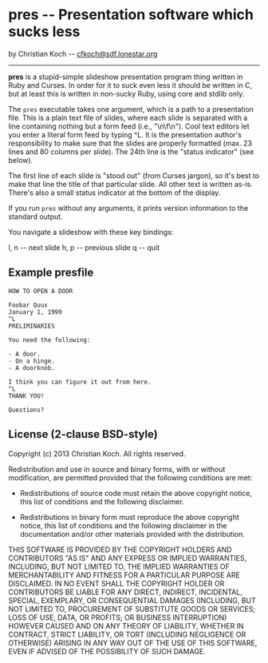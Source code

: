 # pres -- Presentation software which sucks less

by Christian Koch -- cfkoch@sdf.lonestar.org

-----

**pres** is a stupid-simple slideshow presentation program thing written in
Ruby and Curses. In order for it to suck even less it should be written in
C, but at least this is written in non-sucky Ruby, using core and stdlib
only.

The `pres` executable takes one argument, which is a path to a presentation
file. This is a plain text file of slides, where each slide is separated
with a line containing nothing but a form feed (i.e., "\n\f\n"). Cool text
editors let you enter a literal form feed by typing ^L. It is the
presentation author's responsibility to make sure that the slides are
properly formatted (max. 23 lines and 80 columns per slide). The 24th line
is the "status indicator" (see below).

The first line of each slide is "stood out" (from Curses jargon), so it's
best to make that line the title of that particular slide. All other text is
written as-is. There's also a small status indicator at the bottom of the
display.

If you run `pres` without any arguments, it prints version information to
the standard output.

You navigate a slideshow with these key bindings:

  l, n -- next slide
  h, p -- previous slide
  q    -- quit


## Example presfile

    HOW TO OPEN A DOOR

    Foobar Quux
    January 1, 1999
    ^L
    PRELIMINARIES

    You need the following:

    - A door.
    - On a hinge.
    - A doorknob.
    
    I think you can figure it out from here.
    ^L
    THANK YOU!

    Questions?


## License (2-clause BSD-style)

Copyright (c) 2013 Christian Koch.
All rights reserved.

Redistribution and use in source and binary forms, with or without
modification, are permitted provided that the following conditions are met:

  - Redistributions of source code must retain the above copyright notice,
    this list of conditions and the following disclaimer.

  - Redistributions in binary form must reproduce the above copyright
    notice, this list of conditions and the following disclaimer in the
    documentation and/or other materials provided with the distribution.

THIS SOFTWARE IS PROVIDED BY THE COPYRIGHT HOLDERS AND CONTRIBUTORS "AS IS"
AND ANY EXPRESS OR IMPLIED WARRANTIES, INCLUDING, BUT NOT LIMITED TO, THE
IMPLIED WARRANTIES OF MERCHANTABILITY AND FITNESS FOR A PARTICULAR PURPOSE
ARE DISCLAIMED. IN NO EVENT SHALL THE COPYRIGHT HOLDER OR CONTRIBUTORS BE
LIABLE FOR ANY DIRECT, INDIRECT, INCIDENTAL, SPECIAL, EXEMPLARY, OR
CONSEQUENTIAL DAMAGES (INCLUDING, BUT NOT LIMITED TO, PROCUREMENT OF
SUBSTITUTE GOODS OR SERVICES; LOSS OF USE, DATA, OR PROFITS; OR BUSINESS
INTERRUPTION) HOWEVER CAUSED AND ON ANY THEORY OF LIABILITY, WHETHER IN
CONTRACT, STRICT LIABILITY, OR TORT (INCLUDING NEGLIGENCE OR OTHERWISE)
ARISING IN ANY WAY OUT OF THE USE OF THIS SOFTWARE, EVEN IF ADVISED OF THE
POSSIBILITY OF SUCH DAMAGE.

